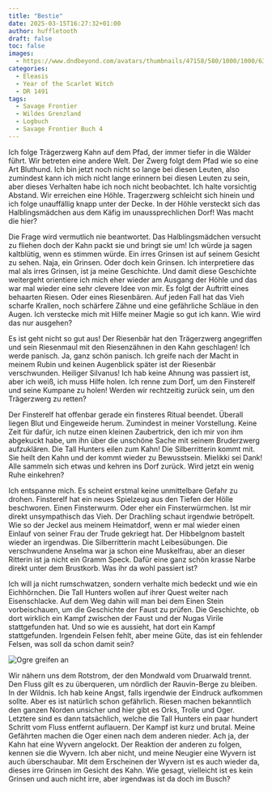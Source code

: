 ```yaml
---
title: "Bestie"
date: 2025-03-15T16:27:32+01:00
author: huffletooth
draft: false
toc: false
images:
  - https://www.dndbeyond.com/avatars/thumbnails/47158/580/1000/1000/638742820395312595.png
categories:
  - Eleasis
  - Year of the Scarlet Witch
  - DR 1491
tags: 
  - Savage Frontier
  - Wildes Grenzland
  - Logbuch
  - Savage Frontier Buch 4
---
```


Ich folge Trägerzwerg Kahn auf dem Pfad, der immer tiefer in die Wälder führt. Wir betreten eine andere Welt. Der Zwerg folgt dem Pfad wie so eine Art Bluthund. Ich bin jetzt noch nicht so lange bei diesen Leuten, also zumindest kann ich mich nicht lange erinnern bei diesen Leuten zu sein, aber dieses Verhalten habe ich noch nicht beobachtet. Ich halte vorsichtig Abstand. Wir erreichen eine Höhle. Tragerzwerg schleicht sich hinein und ich folge unauffällig knapp unter der Decke. In der Höhle versteckt sich das Halblingsmädchen aus dem Käfig im unaussprechlichen Dorf! Was macht die hier?

Die Frage wird vermutlich nie beantwortet. Das Halblingsmädchen versucht zu fliehen doch der Kahn packt sie und bringt sie um! Ich würde ja sagen kaltblütig, wenn es stimmen würde. Ein irres Grinsen ist auf seinem Gesicht zu sehen. Naja, ein Grinsen. Oder doch kein Grinsen. Ich interpretiere das mal als irres Grinsen, ist ja meine Geschichte. Und damit diese Geschichte weitergeht orientiere ich mich eher wieder am Ausgang der Höhle und das war mal wieder eine sehr clevere Idee von mir. Es folgt der Auftritt eines behaarten Riesen. Oder eines Riesenbären. Auf jeden Fall hat das Vieh scharfe Krallen, noch schärfere Zähne und eine gefährliche Schläue in den Augen. Ich verstecke mich mit Hilfe meiner Magie so gut ich kann. Wie wird das nur ausgehen?

Es ist geht nicht so gut aus! Der Riesenbär hat den Trägerzwerg angegriffen und sein Riesenmaul mit den Riesenzähnen in den Kahn geschlagen! Ich werde panisch. Ja, ganz schön panisch. Ich greife nach der Macht in meinem Rubin und keinen Augenblick später ist der Riesenbär verschwunden. Heiliger Silvanus! Ich hab keine Ahnung was passiert ist, aber ich weiß, ich muss Hilfe holen. Ich renne zum Dorf, um den Finsterelf und seine Kumpane zu holen! Werden wir rechtzeitig zurück sein, um den Trägerzwerg zu retten?

Der Finsterelf hat offenbar gerade ein finsteres Ritual beendet. Überall liegen Blut und Eingeweide herum. Zumindest in meiner Vorstellung. Keine Zeit für dafür, ich nutze einen kleinen Zaubertrick, den ich mir von ihm abgekuckt habe, um ihn über die unschöne Sache mit seinem Bruderzwerg aufzuklären. Die Tall Hunters eilen zum Kahn! Die Silberritterin kommt mit. Sie heilt den Kahn und der kommt wieder zu Bewusstsein. Mielikki sei Dank! Alle sammeln sich etwas und kehren ins Dorf zurück. Wird jetzt ein wenig Ruhe einkehren?

Ich entspanne mich. Es scheint erstmal keine unmittelbare Gefahr zu drohen. Finsterelf hat ein neues Spielzeug aus den Tiefen der Hölle beschworen. Einen Finsterwurm. Oder eher ein Finsterwürmchen. Ist mir direkt unsympathisch das Vieh. Der Drachling schaut irgendwie betröpelt. Wie so der Jeckel aus meinem Heimatdorf, wenn er mal wieder einen Einlauf von seiner Frau der Trude gekriegt hat. Der Hibbelgnom bastelt wieder an irgendwas. Die Silberritterin macht Leibesübungen. Die verschwundene Anselma war ja schon eine Muskelfrau, aber an dieser Ritterin ist ja nicht ein Gramm Speck. Dafür eine ganz schön krasse Narbe direkt unter dem Brustkorb. Was ihr da wohl passiert ist?

Ich will ja nicht rumschwatzen, sondern verhalte mich bedeckt und wie ein Eichhörnchen. Die Tall Hunters wollen auf ihrer Quest weiter nach Eisenschlacke. Auf dem Weg dahin will man bei dem Einen Stein vorbeischauen, um die Geschichte der Faust zu prüfen. Die Geschichte, ob dort wirklich ein Kampf zwischen der Faust und der Nugas Virile stattgefunden hat. Und so wie es aussieht, hat dort ein Kampf stattgefunden. Irgendein Felsen fehlt, aber meine Güte, das ist ein fehlender Felsen, was soll da schon damit sein?

![Ogre greifen an](https://www.dndbeyond.com/avatars/thumbnails/47158/580/1000/1000/638742820395312595.png)

Wir nähern uns dem Rotstrom, der den Mondwald vom Druarwald trennt. Den Fluss gilt es zu überqueren, um nördlich der Rauvin-Berge zu bleiben. In der Wildnis. Ich hab keine Angst, falls irgendwie der Eindruck aufkommen sollte. Aber es ist natürlich schon gefährlich. Riesen machen bekanntlich den ganzen Norden unsicher und hier gibt es Orks, Trolle und Oger. Letztere sind es dann tatsächlich, welche die Tall Hunters ein paar hundert Schritt vom Fluss entfernt auflauern. Der Kampf ist kurz und brutal. Meine Gefährten machen die Oger einen nach dem anderen nieder. Ach ja, der Kahn hat eine Wyvern angelockt. Der Reaktion der anderen zu folgen, kennen sie die Wyvern. Ich aber nicht, und meine Neugier eine Wyvern ist auch überschaubar. Mit dem Erscheinen der Wyvern ist es auch wieder da, dieses irre Grinsen im Gesicht des Kahn. Wie gesagt, vielleicht ist es kein Grinsen und auch nicht irre, aber irgendwas ist da doch im Busch?